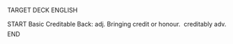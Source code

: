 TARGET DECK
ENGLISH

START
Basic
Creditable
Back: adj. Bringing credit or honour.  creditably adv.
END
